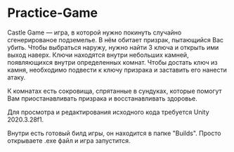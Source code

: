 # Practice-Game
Castle Game — игра, в которой нужно покинуть случайно сгенерированое подземелье. В нём обитает призрак, пытающийся Вас убить. Чтобы выбраться наружу, нужно найти 3 ключа и открыть ими выход наверх. Ключи находятся внутри небольших камней, появляющихся внутри определенных комнат. Чтобы достать ключ из камня, необходимо подвести к ключу призрака и заставить его нанести атаку.

К комнатах есть сокровища, спрятанные в сундуках, которые помогут Вам приостанавливать призрака и восстанавливать здоровье.

Для просмотра и редактирования исходного кода требуется Unity 2020.3.28f1.

Внутри есть готовый билд игры, он находится в папке "Builds". Просто открываете .exe файл и игра запустится.
